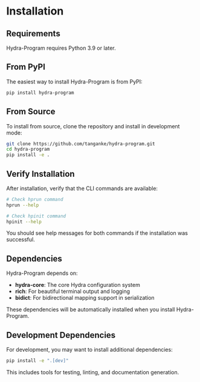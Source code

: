 # Installation

## Requirements

Hydra-Program requires Python 3.9 or later.

## From PyPI

The easiest way to install Hydra-Program is from PyPI:

```bash
pip install hydra-program
```

## From Source

To install from source, clone the repository and install in development mode:

```bash
git clone https://github.com/tanganke/hydra-program.git
cd hydra-program
pip install -e .
```

## Verify Installation

After installation, verify that the CLI commands are available:

```bash
# Check hprun command
hprun --help

# Check hpinit command
hpinit --help
```

You should see help messages for both commands if the installation was successful.

## Dependencies

Hydra-Program depends on:

- **hydra-core**: The core Hydra configuration system
- **rich**: For beautiful terminal output and logging
- **bidict**: For bidirectional mapping support in serialization

These dependencies will be automatically installed when you install Hydra-Program.

## Development Dependencies

For development, you may want to install additional dependencies:

```bash
pip install -e ".[dev]"
```

This includes tools for testing, linting, and documentation generation.
